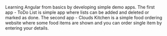 Learning Angular from basics by developing simple demo apps.
The first app - ToDo List is simple app where lists can be added and deleted or marked as done.
The second app - Clouds Kitchen is a simple food ordering website where some food items are shown and you can order single item by entering your details.
